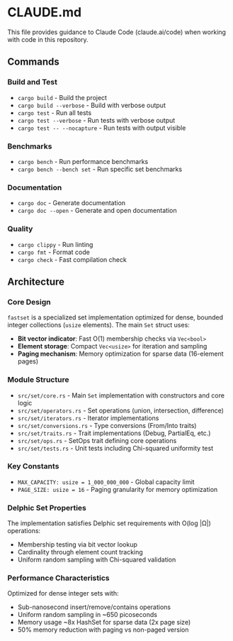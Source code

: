 # CLAUDE.md

This file provides guidance to Claude Code (claude.ai/code) when working with code in this repository.

## Commands

### Build and Test
- `cargo build` - Build the project
- `cargo build --verbose` - Build with verbose output
- `cargo test` - Run all tests
- `cargo test --verbose` - Run tests with verbose output
- `cargo test -- --nocapture` - Run tests with output visible

### Benchmarks
- `cargo bench` - Run performance benchmarks
- `cargo bench --bench set` - Run specific set benchmarks

### Documentation
- `cargo doc` - Generate documentation
- `cargo doc --open` - Generate and open documentation

### Quality
- `cargo clippy` - Run linting
- `cargo fmt` - Format code
- `cargo check` - Fast compilation check

## Architecture

### Core Design
`fastset` is a specialized set implementation optimized for dense, bounded integer collections (`usize` elements). The main `Set` struct uses:

- **Bit vector indicator**: Fast O(1) membership checks via `Vec<bool>`
- **Element storage**: Compact `Vec<usize>` for iteration and sampling
- **Paging mechanism**: Memory optimization for sparse data (16-element pages)

### Module Structure
- `src/set/core.rs` - Main `Set` implementation with constructors and core logic
- `src/set/operators.rs` - Set operations (union, intersection, difference)
- `src/set/iterators.rs` - Iterator implementations 
- `src/set/conversions.rs` - Type conversions (From/Into traits)
- `src/set/traits.rs` - Trait implementations (Debug, PartialEq, etc.)
- `src/set/ops.rs` - SetOps trait defining core operations
- `src/set/tests.rs` - Unit tests including Chi-squared uniformity test

### Key Constants
- `MAX_CAPACITY: usize = 1_000_000_000` - Global capacity limit
- `PAGE_SIZE: usize = 16` - Paging granularity for memory optimization

### Delphic Set Properties
The implementation satisfies Delphic set requirements with O(log |Ω|) operations:
- Membership testing via bit vector lookup
- Cardinality through element count tracking  
- Uniform random sampling with Chi-squared validation

### Performance Characteristics
Optimized for dense integer sets with:
- Sub-nanosecond insert/remove/contains operations
- Uniform random sampling in ~650 picoseconds
- Memory usage ~8x HashSet for sparse data (2x page size)
- 50% memory reduction with paging vs non-paged version